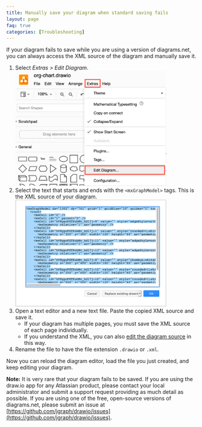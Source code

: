 ```yaml
---
title: Manually save your diagram when standard saving fails
layout: page
faq: true
categories: [Troubleshooting]
---
```


If your diagram fails to save while you are using a version of diagrams.net, you can always access the XML source of the diagram and manually save it.

1. Select _Extras > Edit Diagram_.
<br /><img src="/assets/img/blog/extras-edit-diagram.png" style="width=100%;max-width:400px;height:auto;" alt="Click Extras > Edit Diagram to view the XML source of your diagram">
2. Select the text that starts and ends with the ``<mxGraphModel>`` tags. This is the XML source of your diagram.
<br /><img src="/assets/img/blog/save-diagram-xml-source.png" style="width=100%;max-width:400px;height:auto;" alt="Copy your diagram's XML source into a text file if you ever encounter a problem with saving">
3. Open a text editor and a new text file. Paste the copied XML source and save it.
   * If your diagram has multiple pages, you must save the XML source of each page individually.
   * If you understand the XML, you can also [edit the diagram source](/doc/faq/diagram-source-edit.html) in this way.
4. Rename the file to have the file extension ``.drawio`` or ``.xml``.

Now you can reload the diagram editor, load the file you just created, and keep editing your diagram.

**Note:** It is very rare that your diagram fails to be saved. If you are using the draw.io app for any Atlassian product, please contact your local administrator and submit a support request providing as much detail as possible. If you are using one of the free, open-source versions of diagrams.net, please submit an issue at [https://github.com/jgraph/drawio/issues](https://github.com/jgraph/drawio/issues).
